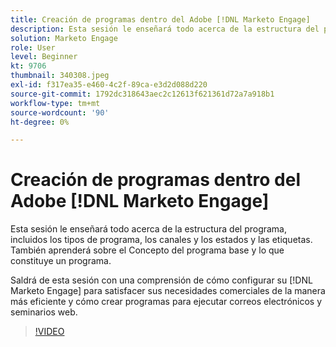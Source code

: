```yaml
---
title: Creación de programas dentro del Adobe [!DNL Marketo Engage]
description: Esta sesión le enseñará todo acerca de la estructura del programa, incluidos los tipos de programa, los canales y los estados y las etiquetas.
solution: Marketo Engage
role: User
level: Beginner
kt: 9706
thumbnail: 340308.jpeg
exl-id: f317ea35-e460-4c2f-89ca-e3d2d088d220
source-git-commit: 1792dc318643aec2c12613f621361d72a7a918b1
workflow-type: tm+mt
source-wordcount: '90'
ht-degree: 0%

---
```


# Creación de programas dentro del Adobe [!DNL Marketo Engage]

Esta sesión le enseñará todo acerca de la estructura del programa, incluidos los tipos de programa, los canales y los estados y las etiquetas. También aprenderá sobre el Concepto del programa base y lo que constituye un programa.

Saldrá de esta sesión con una comprensión de cómo configurar su [!DNL Marketo Engage] para satisfacer sus necesidades comerciales de la manera más eficiente y cómo crear programas para ejecutar correos electrónicos y seminarios web.

>[!VIDEO](https://video.tv.adobe.com/v/340308/?quality=12&learn=on)
